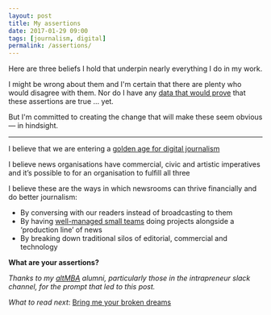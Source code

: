 ```yaml
---
layout: post
title: My assertions
date: 2017-01-29 09:00
tags: [journalism, digital]
permalink: /assertions/
---
```


Here are three beliefs I hold that underpin nearly everything I do in my work.

I might be wrong about them and I'm certain that there are plenty who would disagree with them. Nor do I have any [data that would prove](https://www.youtube.com/watch?v=5wK7wsSdhmo) that these assertions are true &hellip; yet.

But I'm committed to creating the change that will make these seem obvious &mdash; in hindsight.

---

I believe that we are entering a [golden age for digital journalism](/history/)

I believe news organisations have commercial, civic and artistic imperatives and it’s possible to for an organisation to fulfill all three

I believe these are the ways in which newsrooms can thrive financially and do better journalism:

- By conversing with our readers instead of broadcasting to them
- By having [well-managed small teams](https://medium.com/swlh/what-are-things-like-around-here-fb11cc1f4e8d#.d0gdpc53d) doing projects alongside a ‘production line’ of news
- By breaking down traditional silos of editorial, commercial and technology 

**What are your assertions?**

*Thanks to my [altMBA](https://altmba.com/) alumni, particularly those in the intrapreneur slack channel, for the prompt that led to this post.*

*What to read next*: [Bring me your broken dreams](/broken-dreams/) 